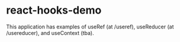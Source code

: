 # react-hooks-demo

This application has examples of useRef (at /useref), useReducer (at /usereducer), and useContext (tba).
